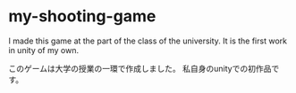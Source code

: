 # my-shooting-game
I made this game at the part of the class of the university.
It is the first work in unity of my own.

このゲームは大学の授業の一環で作成しました。
私自身のunityでの初作品です。
